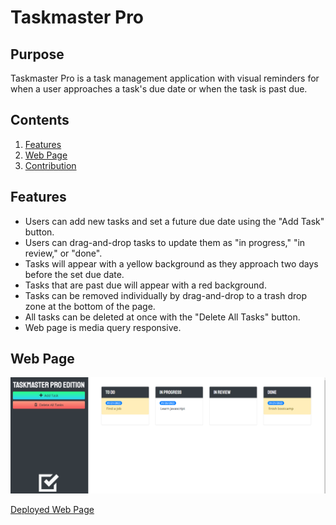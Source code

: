 # Taskmaster Pro
## Purpose
Taskmaster Pro is a task management application with visual reminders for when a user approaches a task's due date or when the task is past due.

## Contents
1. [Features](#features)
2. [Web Page](#web-page)
3. [Contribution](#contribution)

## Features
* Users can add new tasks and set a future due date using the "Add Task" button.
* Users can drag-and-drop tasks to update them as "in progress," "in review," or "done".
* Tasks will appear with a yellow background as they approach two days before the set due date.
* Tasks that are past due will appear with a red background.
* Tasks can be removed individually by drag-and-drop to a trash drop zone at the bottom of the page.
* All tasks can be deleted at once with the "Delete All Tasks" button.
* Web page is media query responsive.

## Web Page
![Taskmaster Pro](./screenshot.png)

[Deployed Web Page](https://Kamadulski999.github.io/taskmaster-pro)

